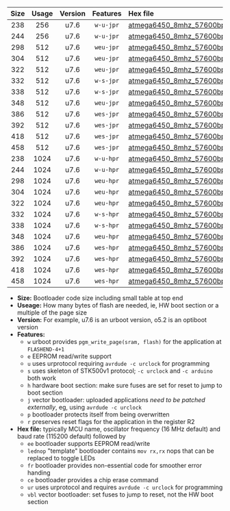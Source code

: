 |Size|Usage|Version|Features|Hex file|
|:-:|:-:|:-:|:-:|:--|
|238|256|u7.6|`w-u-jpr`|[atmega6450_8mhz_57600bps_ur_vbl.hex](https://raw.githubusercontent.com/stefanrueger/urboot/main//atmega6450_8mhz_57600bps_ur_vbl.hex)|
|244|256|u7.6|`w-u-jpr`|[atmega6450_8mhz_57600bps_lednop_ur_vbl.hex](https://raw.githubusercontent.com/stefanrueger/urboot/main//atmega6450_8mhz_57600bps_lednop_ur_vbl.hex)|
|298|512|u7.6|`weu-jpr`|[atmega6450_8mhz_57600bps_ee_ur_vbl.hex](https://raw.githubusercontent.com/stefanrueger/urboot/main//atmega6450_8mhz_57600bps_ee_ur_vbl.hex)|
|304|512|u7.6|`weu-jpr`|[atmega6450_8mhz_57600bps_ee_lednop_ur_vbl.hex](https://raw.githubusercontent.com/stefanrueger/urboot/main//atmega6450_8mhz_57600bps_ee_lednop_ur_vbl.hex)|
|322|512|u7.6|`weu-jpr`|[atmega6450_8mhz_57600bps_ee_lednop_fr_ur_vbl.hex](https://raw.githubusercontent.com/stefanrueger/urboot/main//atmega6450_8mhz_57600bps_ee_lednop_fr_ur_vbl.hex)|
|332|512|u7.6|`w-s-jpr`|[atmega6450_8mhz_57600bps_vbl.hex](https://raw.githubusercontent.com/stefanrueger/urboot/main//atmega6450_8mhz_57600bps_vbl.hex)|
|338|512|u7.6|`w-s-jpr`|[atmega6450_8mhz_57600bps_lednop_vbl.hex](https://raw.githubusercontent.com/stefanrueger/urboot/main//atmega6450_8mhz_57600bps_lednop_vbl.hex)|
|348|512|u7.6|`weu-jpr`|[atmega6450_8mhz_57600bps_ee_lednop_fr_ce_ur_vbl.hex](https://raw.githubusercontent.com/stefanrueger/urboot/main//atmega6450_8mhz_57600bps_ee_lednop_fr_ce_ur_vbl.hex)|
|386|512|u7.6|`wes-jpr`|[atmega6450_8mhz_57600bps_ee_vbl.hex](https://raw.githubusercontent.com/stefanrueger/urboot/main//atmega6450_8mhz_57600bps_ee_vbl.hex)|
|392|512|u7.6|`wes-jpr`|[atmega6450_8mhz_57600bps_ee_lednop_vbl.hex](https://raw.githubusercontent.com/stefanrueger/urboot/main//atmega6450_8mhz_57600bps_ee_lednop_vbl.hex)|
|418|512|u7.6|`wes-jpr`|[atmega6450_8mhz_57600bps_ee_lednop_fr_vbl.hex](https://raw.githubusercontent.com/stefanrueger/urboot/main//atmega6450_8mhz_57600bps_ee_lednop_fr_vbl.hex)|
|458|512|u7.6|`wes-jpr`|[atmega6450_8mhz_57600bps_ee_lednop_fr_ce_vbl.hex](https://raw.githubusercontent.com/stefanrueger/urboot/main//atmega6450_8mhz_57600bps_ee_lednop_fr_ce_vbl.hex)|
|238|1024|u7.6|`w-u-hpr`|[atmega6450_8mhz_57600bps_ur.hex](https://raw.githubusercontent.com/stefanrueger/urboot/main//atmega6450_8mhz_57600bps_ur.hex)|
|244|1024|u7.6|`w-u-hpr`|[atmega6450_8mhz_57600bps_lednop_ur.hex](https://raw.githubusercontent.com/stefanrueger/urboot/main//atmega6450_8mhz_57600bps_lednop_ur.hex)|
|298|1024|u7.6|`weu-hpr`|[atmega6450_8mhz_57600bps_ee_ur.hex](https://raw.githubusercontent.com/stefanrueger/urboot/main//atmega6450_8mhz_57600bps_ee_ur.hex)|
|304|1024|u7.6|`weu-hpr`|[atmega6450_8mhz_57600bps_ee_lednop_ur.hex](https://raw.githubusercontent.com/stefanrueger/urboot/main//atmega6450_8mhz_57600bps_ee_lednop_ur.hex)|
|322|1024|u7.6|`weu-hpr`|[atmega6450_8mhz_57600bps_ee_lednop_fr_ur.hex](https://raw.githubusercontent.com/stefanrueger/urboot/main//atmega6450_8mhz_57600bps_ee_lednop_fr_ur.hex)|
|332|1024|u7.6|`w-s-hpr`|[atmega6450_8mhz_57600bps.hex](https://raw.githubusercontent.com/stefanrueger/urboot/main//atmega6450_8mhz_57600bps.hex)|
|338|1024|u7.6|`w-s-hpr`|[atmega6450_8mhz_57600bps_lednop.hex](https://raw.githubusercontent.com/stefanrueger/urboot/main//atmega6450_8mhz_57600bps_lednop.hex)|
|348|1024|u7.6|`weu-hpr`|[atmega6450_8mhz_57600bps_ee_lednop_fr_ce_ur.hex](https://raw.githubusercontent.com/stefanrueger/urboot/main//atmega6450_8mhz_57600bps_ee_lednop_fr_ce_ur.hex)|
|386|1024|u7.6|`wes-hpr`|[atmega6450_8mhz_57600bps_ee.hex](https://raw.githubusercontent.com/stefanrueger/urboot/main//atmega6450_8mhz_57600bps_ee.hex)|
|392|1024|u7.6|`wes-hpr`|[atmega6450_8mhz_57600bps_ee_lednop.hex](https://raw.githubusercontent.com/stefanrueger/urboot/main//atmega6450_8mhz_57600bps_ee_lednop.hex)|
|418|1024|u7.6|`wes-hpr`|[atmega6450_8mhz_57600bps_ee_lednop_fr.hex](https://raw.githubusercontent.com/stefanrueger/urboot/main//atmega6450_8mhz_57600bps_ee_lednop_fr.hex)|
|458|1024|u7.6|`wes-hpr`|[atmega6450_8mhz_57600bps_ee_lednop_fr_ce.hex](https://raw.githubusercontent.com/stefanrueger/urboot/main//atmega6450_8mhz_57600bps_ee_lednop_fr_ce.hex)|

- **Size:** Bootloader code size including small table at top end
- **Useage:** How many bytes of flash are needed, ie, HW boot section or a multiple of the page size
- **Version:** For example, u7.6 is an urboot version, o5.2 is an optiboot version
- **Features:**
  + `w` urboot provides `pgm_write_page(sram, flash)` for the application at `FLASHEND-4+1`
  + `e` EEPROM read/write support
  + `u` uses urprotocol requiring `avrdude -c urclock` for programming
  + `s` uses skeleton of STK500v1 protocol; `-c urclock` and `-c arduino` both work
  + `h` hardware boot section: make sure fuses are set for reset to jump to boot section
  + `j` vector bootloader: uploaded applications *need to be patched externally*, eg, using `avrdude -c urclock`
  + `p` bootloader protects itself from being overwritten
  + `r` preserves reset flags for the application in the register R2
- **Hex file:** typically MCU name, oscillator frequency (16 MHz default) and baud rate (115200 default) followed by
  + `ee` bootloader supports EEPROM read/write
  + `lednop` "template" bootloader contains `mov rx,rx` nops that can be replaced to toggle LEDs
  + `fr` bootloader provides non-essential code for smoother error handing
  + `ce` bootloader provides a chip erase command
  + `ur` uses urprotocol and requires `avrdude -c urclock` for programming
  + `vbl` vector bootloader: set fuses to jump to reset, not the HW boot section

